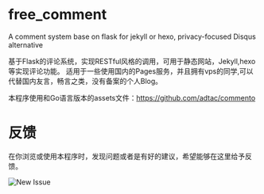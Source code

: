 # free_comment
A comment system base on flask for jekyll or hexo, privacy-focused Disqus alternative 

基于Flask的评论系统，实现RESTful风格的调用，可用于静态网站，Jekyll,hexo等实现评论功能。
适用于一些使用国内的Pages服务，并且拥有vps的同学,可以代替国内友言，畅言之类，没有备案的个人Blog。


本程序使用和Go语言版本的assets文件：https://github.com/adtac/commento


反馈
===

在你浏览或使用本程序时，发现问题或者是有好的建议，希望能够在这里给予反馈。

![New Issue](https://github.com/c834606877/free_comment/issues)

